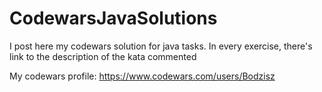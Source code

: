 # CodewarsJavaSolutions

I post here my codewars solution for java tasks.
In every exercise, there's link to the description of the kata commented

My codewars profile: https://www.codewars.com/users/Bodzisz

